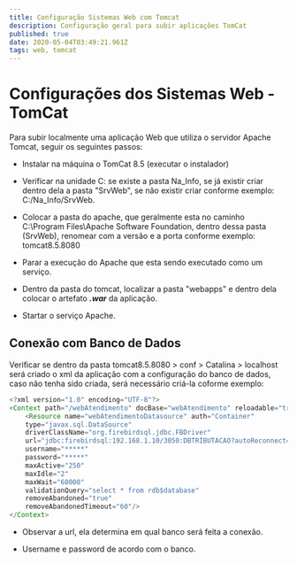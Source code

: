 ```yaml
---
title: Configuração Sistemas Web com Tomcat
description: Configuração geral para subir aplicações TomCat
published: true
date: 2020-05-04T03:49:21.961Z
tags: web, tomcat
---
```


# Configurações dos Sistemas Web - TomCat

Para subir localmente uma aplicação Web que utiliza o servidor Apache Tomcat, seguir os seguintes passos:

- Instalar na máquina o TomCat 8.5 (executar o instalador)
- Verificar na unidade C: se existe a pasta Na_Info, se já existir criar dentro dela a pasta "SrvWeb", se não existir criar conforme exemplo: C:/Na_Info/SrvWeb.

- Colocar a pasta do apache, que geralmente esta no caminho C:\Program Files\Apache Software Foundation, dentro dessa pasta (SrvWeb), renomear com a versão e a porta conforme exemplo: tomcat8.5.8080

- Parar a execução do Apache que esta sendo executado como um serviço.

- Dentro da pasta do tomcat, localizar a pasta "webapps" e dentro dela colocar o artefato ***.war*** da aplicação.

- Startar o serviço Apache.

## Conexão com Banco de Dados

Verificar se dentro da pasta tomcat8.5.8080 > conf > Catalina > localhost será criado o xml da aplicação com a configuração do banco de dados, caso não tenha sido criada, será necessário criá-la coforme exemplo:

```Java
<?xml version="1.0" encoding="UTF-8"?>
<Context path="/webAtendimento" docBase="webAtendimento" reloadable="true" crossContext="true">
	<Resource name="webAtendimentoDatasource" auth="Container"
	type="javax.sql.DataSource"
	driverClassName="org.firebirdsql.jdbc.FBDriver"
	url="jdbc:firebirdsql:192.168.1.10/3050:DBTRIBUTACAO?autoReconnect=true"
	username="*****"
	password="*****"
	maxActive="250"
	maxIdle="2"
	maxWait="60000"
	validationQuery="select * from rdb$database"
	removeAbandoned="true"
	removeAbandonedTimeout="60"/>
</Context>
```
* Observar a url, ela determina em qual banco será feita a conexão.

* Username e password de acordo com o banco.

